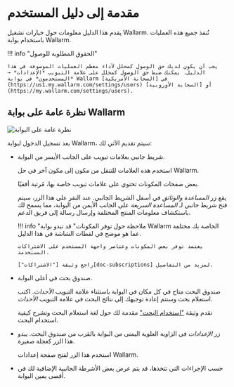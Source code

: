 [img-wallarm-portal-overview]:  ../images/user-guides/dashboard/dashboard.png

[link-wallarm-console]:     https://my.wallarm.com/settings/users

[doc-use-search]:           search-and-filters/use-search.md
[doc-subscriptions]:        ../about-wallarm/subscription-plans.md


# مقدمة إلى دليل المستخدم

يقدم هذا الدليل معلومات حول خيارات تشغيل Wallarm. تُنفذ جميع هذه العمليات باستخدام بوابة Wallarm.

!!! info "الحقوق المطلوبة للوصول"

    يجب أن يكون لديك حق الوصول كمحلل لأداء معظم العمليات الموصوفة في هذا الدليل. يمكنك ضبط حق الوصول كمحلل على علامة التبويب *الإعدادات* → *المستخدمون* في بوابة Wallarm في [السحابة الأمريكية](https://us1.my.wallarm.com/settings/users) أو [السحابة الأوروبية](https://my.wallarm.com/settings/users).

## نظرة عامة على بوابة Wallarm

![نظرة عامة على البوابة][img-wallarm-portal-overview]

بعد تسجيل الدخول لبوابة Wallarm، سيتم تقديم الآتي لك:
*   شريط جانبي بعلامات تبويب على الجانب الأيسر من البوابة.

    استخدم هذه العلامات للتنقل من مكون إلى مكون آخر في حل Wallarm.
    
    بعض صفحات المكونات تحتوي على علامات تبويب خاصة بها، مُرتبة أفقيًا.
    
    يقع زر *المساعدة والوثائق* في أسفل الشريط الجانبي. عند النقر على هذا الزر، سيتم فتح شريط جانبي لـ *المساعدة السريعة* على الجانب الأيمن من البوابة، مما يسمح لك باستكشاف معلومات المنتج المختلفة وإرسال رسالة إلى فريق الدعم.
    
    !!! info "ملاحظة حول توفر المكونات"
        قد تبدو بوابة Wallarm الخاصة بك مختلفة عما هو موضح في لقطات الشاشة في هذا الدليل.
        
        يعتمد توفر بعض المكونات وعناصر واجهة المستخدم على الاشتراكات المستخدمة.
        
        راجع وثيقة ["الاشتراكات"][doc-subscriptions] لمزيد من التفاصيل.
    
*   صندوق بحث في أعلى البوابة.

    صندوق البحث متاح في كل مكان في البوابة باستثناء علامة التبويب *الأحداث*. اكتب استعلام بحث وستتم إعادة توجيهك إلى نتائج البحث في علامة التبويب *الأحداث*.

    تقدم وثيقة ["استخدام البحث"][doc-use-search] مقدمة لك حول لغة استعلام البحث وتشرح كيفية استخدام البحث.

*   زر *الإعدادات* في الزاوية العلوية اليمنى من البوابة بالقرب من صندوق البحث. يبدو هذا الزر كعجلة صغيرة.

    استخدم هذا الزر لفتح صفحة إعدادات Wallarm.
    
*   حسب الإجراءات التي تتخذها، قد يتم عرض بعض الأشرطة الجانبية الإضافية لك في أقصى يمين البوابة.     